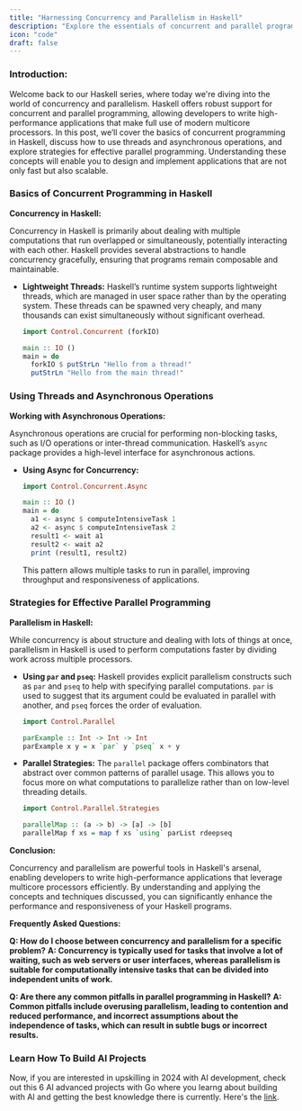```yaml
---
title: "Harnessing Concurrency and Parallelism in Haskell"
description: "Explore the essentials of concurrent and parallel programming in Haskell. Learn how to effectively use threads, asynchronous operations, and strategies for maximizing parallelism."
icon: "code"
draft: false
---
```

### Introduction:
Welcome back to our Haskell series, where today we're diving into the world of concurrency and parallelism. Haskell offers robust support for concurrent and parallel programming, allowing developers to write high-performance applications that make full use of modern multicore processors. In this post, we’ll cover the basics of concurrent programming in Haskell, discuss how to use threads and asynchronous operations, and explore strategies for effective parallel programming. Understanding these concepts will enable you to design and implement applications that are not only fast but also scalable.

### Basics of Concurrent Programming in Haskell

**Concurrency in Haskell:**

Concurrency in Haskell is primarily about dealing with multiple computations that run overlapped or simultaneously, potentially interacting with each other. Haskell provides several abstractions to handle concurrency gracefully, ensuring that programs remain composable and maintainable.

- **Lightweight Threads:**
  Haskell’s runtime system supports lightweight threads, which are managed in user space rather than by the operating system. These threads can be spawned very cheaply, and many thousands can exist simultaneously without significant overhead.

  ```haskell
  import Control.Concurrent (forkIO)

  main :: IO ()
  main = do
    forkIO $ putStrLn "Hello from a thread!"
    putStrLn "Hello from the main thread!"
  ```

### Using Threads and Asynchronous Operations

**Working with Asynchronous Operations:**

Asynchronous operations are crucial for performing non-blocking tasks, such as I/O operations or inter-thread communication. Haskell’s `async` package provides a high-level interface for asynchronous actions.

- **Using Async for Concurrency:**
  ```haskell
  import Control.Concurrent.Async

  main :: IO ()
  main = do
    a1 <- async $ computeIntensiveTask 1
    a2 <- async $ computeIntensiveTask 2
    result1 <- wait a1
    result2 <- wait a2
    print (result1, result2)
  ```

  This pattern allows multiple tasks to run in parallel, improving throughput and responsiveness of applications.

### Strategies for Effective Parallel Programming

**Parallelism in Haskell:**

While concurrency is about structure and dealing with lots of things at once, parallelism in Haskell is used to perform computations faster by dividing work across multiple processors.

- **Using `par` and `pseq`:**
  Haskell provides explicit parallelism constructs such as `par` and `pseq` to help with specifying parallel computations. `par` is used to suggest that its argument could be evaluated in parallel with another, and `pseq` forces the order of evaluation.

  ```haskell
  import Control.Parallel

  parExample :: Int -> Int -> Int
  parExample x y = x `par` y `pseq` x + y
  ```

- **Parallel Strategies:**
  The `parallel` package offers combinators that abstract over common patterns of parallel usage. This allows you to focus more on what computations to parallelize rather than on low-level threading details.

  ```haskell
  import Control.Parallel.Strategies

  parallelMap :: (a -> b) -> [a] -> [b]
  parallelMap f xs = map f xs `using` parList rdeepseq
  ```

**Conclusion:**

Concurrency and parallelism are powerful tools in Haskell's arsenal, enabling developers to write high-performance applications that leverage multicore processors efficiently. By understanding and applying the concepts and techniques discussed, you can significantly enhance the performance and responsiveness of your Haskell programs.

**Frequently Asked Questions:**

**Q: How do I choose between concurrency and parallelism for a specific problem?**
**A: Concurrency is typically used for tasks that involve a lot of waiting, such as web servers or user interfaces, whereas parallelism is suitable for computationally intensive tasks that can be divided into independent units of work.**

**Q: Are there any common pitfalls in parallel programming in Haskell?**
**A: Common pitfalls include overusing parallelism, leading to contention and reduced performance, and incorrect assumptions about the independence of tasks, which can result in subtle bugs or incorrect results.**

### Learn How To Build AI Projects

Now, if you are interested in upskilling in 2024 with AI development, check out this 6 AI advanced projects with Go where you learng about building with AI and getting the best knowledge there is currently. Here's the [link](https://akhilsharmatech.gumroad.com/l/zgxqq).

